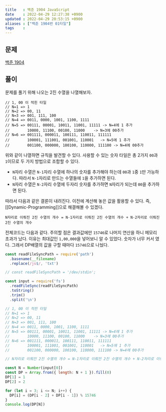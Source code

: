 ```yaml
---
title   : 백준 1904 JavaScript 
date    : 2022-04-29 12:27:38 +0900
updated : 2022-04-29 20:53:15 +0900
aliases : ["백준 1904번 01타일"]
tags    : 
---
```

## 문제
[백준 1904](https://www.acmicpc.net/problem/1904)

## 풀이
문제를 풀기 위해 나오는 2진 수열을 나열해보자.
```
// 1, 00 이 적힌 타일
// N=1 => 1
// N=2 => 00, 11
// N=3 => 001, 111, 100
// N=4 => 0011, 0000, 1001, 1100, 1111
// N=5 => 00111, 00001, 10011, 11001, 11111 -> N=4에 1 추가
//        10000, 11100, 00100, 11000    -> N=3에 00추가
// N=6 => 001111, 000011, 100111, 110011, 111111
//        100001, 111001, 001001, 110001   -> N=5에 1 추가
//        001100, 000000, 100100, 110000, 111100 -> N=4에 00추가
```
위와 같이 나열하면 규칙을 발견할 수 있다. 사용할 수 있는 숫자 타일은 총 2가지 `00`과 `1`이므로 두 가지 방법으로 조합할 수 있다.
- `N`자리 수열은 `N-1`자리 수열에 하나의 숫자를 추가해야 하는데 `00`과 `1`중 `1`만 가능하다. 따라서 `N-1`자리로 만드는 수열들에 `1`을 추가하면 된다.
- `N`자리 수열은 `N-2`자리 수열에 두자리 숫자를 추가하면 `N`자리가 되는데 `00`을 추가하면 된다.

따라서 다음과 같은 결론이 내려진다. 이전에 계산해 놓은 값을 활용할 수 있다. 즉,  [[Dynamic-Programming]]으로 해결해볼 수 있겠다.

```
N자리로 이뤄진 2진 수열의 개수 = N-1자리로 이뤄진 2진 수열의 개수 + N-2자리로 이뤄진 2진 수열의 개수
```

전체코드는 다음과 같다. 주의할 점은 결과값에만 `15746`로 나머지 연산을 하니 메모리 초과가 났다. 이유는 최대값인 `1,00,000`을 넣어보니 알 수 있었다. 숫자가 너무 커서 였다. 그래서 DP배열의 값을 구할 때마다 `15746`으로 나눴다.

```javascript
const readFileSyncPath = require('path')
  .basename(__filename)
  .replace(/js$/, 'txt')

// const readFileSyncPath = '/dev/stdin';

const input = require('fs')
  .readFileSync(readFileSyncPath)
  .toString()
  .trim()
  .split('\n')

// 1, 00 이 적힌 타일
// N=1 => 1
// N=2 => 00, 11
// N=3 => 001, 111, 100
// N=4 => 0011, 0000, 1001, 1100, 1111
// N=5 => 00111, 00001, 10011, 11001, 11111 -> N=4에 1 추가
//        10000, 11100, 00100, 11000    -> N=3에 00추가
// N=6 => 001111, 000011, 100111, 110011, 111111
//        100001, 111001, 001001, 110001   -> N=5에 1 추가
//        001100, 000000, 100100, 110000, 111100 -> N=4에 00추가

// N자리로 이뤄진 2진 수열의 개수 = N-1자리로 이뤄진 2진 수열의 개수 + N-2자리로 이뤄진 2진 수열의 개수

const N = Number(input[0])
const DP = Array.from({ length: N + 1 }).fill(0)
DP[1] = 1
DP[2] = 2

for (let i = 3; i <= N; i++) {
  DP[i] = (DP[i - 2] + DP[i - 1]) % 15746
}
console.log(DP[N])
```

